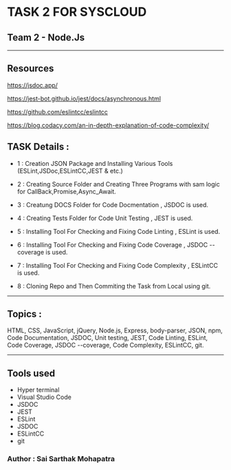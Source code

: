 # TASK 2 FOR SYSCLOUD
## Team 2 - Node.Js


-----------------------------------------------------------------------------------------------------------------------------------------------------------------

## Resources

https://jsdoc.app/

https://jest-bot.github.io/jest/docs/asynchronous.html

https://github.com/eslintcc/eslintcc

https://blog.codacy.com/an-in-depth-explanation-of-code-complexity/

## TASK Details :

- 1 : Creation JSON Package and Installing Various Tools (ESLint,JSDoc,ESLintCC,JEST & etc.)

- 2 : Creating Source Folder and Creating Three Programs with sam logic for CallBack,Promise,Async_Await.

- 3 : Creatung DOCS Folder for Code Docmentation , JSDOC is used.

- 4 : Creating Tests Folder for Code Unit Testing , JEST is used.

- 5 : Installing Tool For Checking and Fixing Code Linting , ESLint is used.

- 6 : Installing Tool For Checking and Fixing Code Coverage , JSDOC --coverage is used.

- 7 : Installing Tool For Checking and Fixing Code Complexity , ESLintCC is used.

- 8 : Cloning Repo and Then Commiting the Task from Local using git.

-----------------------------------------------------------------------------------------------------------------------------------------------------------------

## Topics :
HTML, CSS, JavaScript, jQuery, Node.js, Express, body-parser, JSON, npm, Code Documentation, JSDOC, Unit testing, JEST, Code Linting, ESLint, Code Coverage, JSDOC --coverage, Code Complexity, ESLintCC, git.

-----------------------------------------------------------------------------------------------------------------------------------------------------------------

## Tools used
  * Hyper terminal
  * Visual Studio Code
  * JSDOC
  * JEST
  * ESLint
  * JSDOC
  * ESLintCC
  * git


  ### Author : Sai Sarthak Mohapatra

